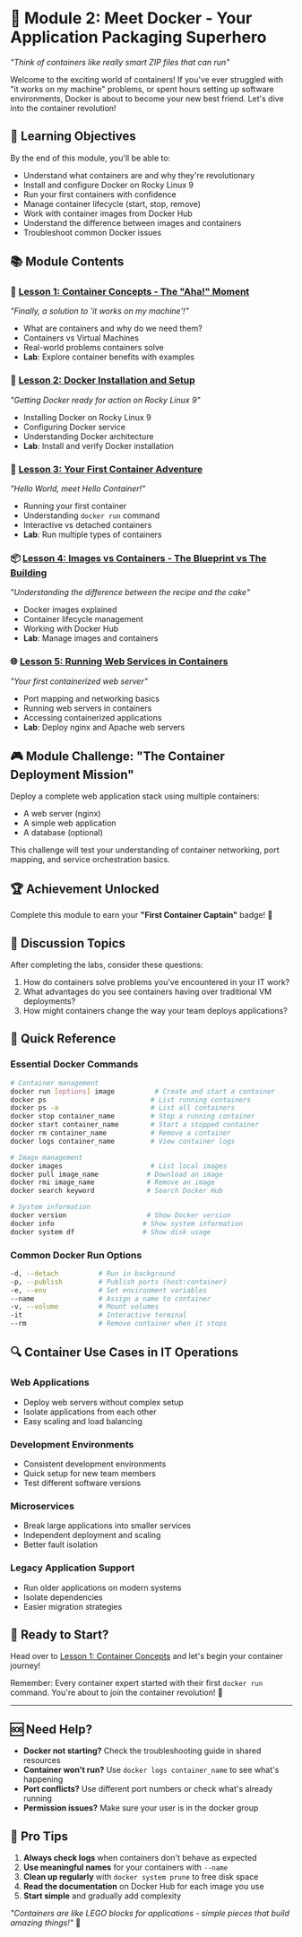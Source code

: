 # 🐳 Module 2: Meet Docker - Your Application Packaging Superhero

*"Think of containers like really smart ZIP files that can run"*

Welcome to the exciting world of containers! If you've ever struggled with "it works on my machine" problems, or spent hours setting up software environments, Docker is about to become your new best friend. Let's dive into the container revolution!

## 🎯 Learning Objectives

By the end of this module, you'll be able to:
- Understand what containers are and why they're revolutionary
- Install and configure Docker on Rocky Linux 9
- Run your first containers with confidence
- Manage container lifecycle (start, stop, remove)
- Work with container images from Docker Hub
- Understand the difference between images and containers
- Troubleshoot common Docker issues

## 📚 Module Contents

### 🤔 [Lesson 1: Container Concepts - The "Aha!" Moment](lessons/01-container-concepts.md)
*"Finally, a solution to 'it works on my machine'!"*
- What are containers and why do we need them?
- Containers vs Virtual Machines
- Real-world problems containers solve
- **Lab**: Explore container benefits with examples

### 🔧 [Lesson 2: Docker Installation and Setup](lessons/02-docker-installation.md)
*"Getting Docker ready for action on Rocky Linux 9"*
- Installing Docker on Rocky Linux 9
- Configuring Docker service
- Understanding Docker architecture
- **Lab**: Install and verify Docker installation

### 🚀 [Lesson 3: Your First Container Adventure](lessons/03-first-container.md)
*"Hello World, meet Hello Container!"*
- Running your first container
- Understanding `docker run` command
- Interactive vs detached containers
- **Lab**: Run multiple types of containers

### 📦 [Lesson 4: Images vs Containers - The Blueprint vs The Building](lessons/04-images-vs-containers.md)
*"Understanding the difference between the recipe and the cake"*
- Docker images explained
- Container lifecycle management
- Working with Docker Hub
- **Lab**: Manage images and containers

### 🌐 [Lesson 5: Running Web Services in Containers](lessons/05-web-services.md)
*"Your first containerized web server"*
- Port mapping and networking basics
- Running web servers in containers
- Accessing containerized applications
- **Lab**: Deploy nginx and Apache web servers

## 🎮 Module Challenge: "The Container Deployment Mission"

Deploy a complete web application stack using multiple containers:
- A web server (nginx)
- A simple web application
- A database (optional)

This challenge will test your understanding of container networking, port mapping, and service orchestration basics.

## 🏆 Achievement Unlocked

Complete this module to earn your **"First Container Captain"** badge! 🚢

## 🤔 Discussion Topics

After completing the labs, consider these questions:
1. How do containers solve problems you've encountered in your IT work?
2. What advantages do you see containers having over traditional VM deployments?
3. How might containers change the way your team deploys applications?

## 📖 Quick Reference

### Essential Docker Commands
```bash
# Container management
docker run [options] image          # Create and start a container
docker ps                          # List running containers
docker ps -a                       # List all containers
docker stop container_name         # Stop a running container
docker start container_name        # Start a stopped container
docker rm container_name           # Remove a container
docker logs container_name         # View container logs

# Image management
docker images                      # List local images
docker pull image_name            # Download an image
docker rmi image_name             # Remove an image
docker search keyword             # Search Docker Hub

# System information
docker version                    # Show Docker version
docker info                      # Show system information
docker system df                 # Show disk usage
```

### Common Docker Run Options
```bash
-d, --detach          # Run in background
-p, --publish         # Publish ports (host:container)
-e, --env             # Set environment variables
--name                # Assign a name to container
-v, --volume          # Mount volumes
-it                   # Interactive terminal
--rm                  # Remove container when it stops
```

## 🔍 Container Use Cases in IT Operations

### Web Applications
- Deploy web servers without complex setup
- Isolate applications from each other
- Easy scaling and load balancing

### Development Environments
- Consistent development environments
- Quick setup for new team members
- Test different software versions

### Microservices
- Break large applications into smaller services
- Independent deployment and scaling
- Better fault isolation

### Legacy Application Support
- Run older applications on modern systems
- Isolate dependencies
- Easier migration strategies

## 🚀 Ready to Start?

Head over to [Lesson 1: Container Concepts](lessons/01-container-concepts.md) and let's begin your container journey!

Remember: Every container expert started with their first `docker run` command. You're about to join the container revolution! 🐳

---

## 🆘 Need Help?

- **Docker not starting?** Check the troubleshooting guide in shared resources
- **Container won't run?** Use `docker logs container_name` to see what's happening
- **Port conflicts?** Use different port numbers or check what's already running
- **Permission issues?** Make sure your user is in the docker group

## 🎯 Pro Tips

1. **Always check logs** when containers don't behave as expected
2. **Use meaningful names** for your containers with `--name`
3. **Clean up regularly** with `docker system prune` to free disk space
4. **Read the documentation** on Docker Hub for each image you use
5. **Start simple** and gradually add complexity

*"Containers are like LEGO blocks for applications - simple pieces that build amazing things!"* 🧱
